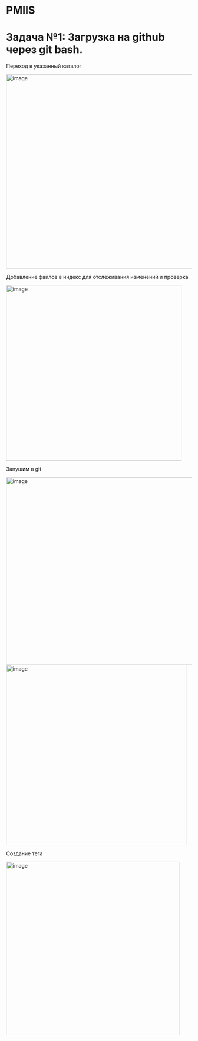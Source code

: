 # PMIIS
# Задача №1: Загрузка на github через git bash.

Переход в указанный каталог

<img width="527" alt="image" src="https://github.com/user-attachments/assets/1c807618-060a-4e8a-bf13-8efd7b14dd2e">

Добавление файлов в индекс для отслеживания изменений и проверка

<img width="476" alt="image" src="https://github.com/user-attachments/assets/cd6f2969-2812-4ca3-9adf-22961d763c22">

Запушим в git

<img width="509" alt="image" src="https://github.com/user-attachments/assets/10964a07-b604-430c-b451-9ef7fcb49499">
<img width="489" alt="image" src="https://github.com/user-attachments/assets/b3b69ce3-c2ed-4e12-9798-a0d4ec204184">

Создание тега

<img width="470" alt="image" src="https://github.com/user-attachments/assets/b47623f8-3d95-4a63-b027-74083bb7d093">

